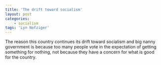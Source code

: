 ```yaml
---
title: 'The drift toward socialism'
layout: post
categories:
    - socialism
tags: 'Lyn Nofziger'
---
```


The reason this country continues its drift toward socialism and big nanny government is because too many people vote in the expectation of getting something for nothing, not because they have a concern for what is good for the country.